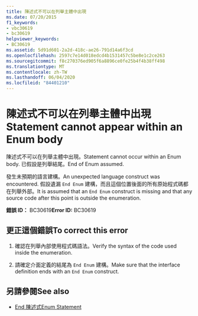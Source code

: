 ```yaml
---
title: 陳述式不可以在列舉主體中出現
ms.date: 07/20/2015
f1_keywords:
- vbc30619
- bc30619
helpviewer_keywords:
- BC30619
ms.assetid: 5d91d601-2a2d-418c-ae26-791d14a6f3cd
ms.openlocfilehash: 2597c7e14d018edcd4b1531457c5be8e1c2ce263
ms.sourcegitcommit: f8c270376ed905f6a8896ce0fe25b4f4b38ff498
ms.translationtype: MT
ms.contentlocale: zh-TW
ms.lasthandoff: 06/04/2020
ms.locfileid: "84401210"
---
```

# <a name="statement-cannot-appear-within-an-enum-body"></a><span data-ttu-id="f0324-102">陳述式不可以在列舉主體中出現</span><span class="sxs-lookup"><span data-stu-id="f0324-102">Statement cannot appear within an Enum body</span></span>
<span data-ttu-id="f0324-103">陳述式不可以在列舉主體中出現。</span><span class="sxs-lookup"><span data-stu-id="f0324-103">Statement cannot occur within an Enum body.</span></span> <span data-ttu-id="f0324-104">已假設是列舉結尾。</span><span class="sxs-lookup"><span data-stu-id="f0324-104">End of Enum assumed.</span></span>  
  
 <span data-ttu-id="f0324-105">發生未預期的語言建構。</span><span class="sxs-lookup"><span data-stu-id="f0324-105">An unexpected language construct was encountered.</span></span> <span data-ttu-id="f0324-106">假設遺漏 `End Enum` 建構，而且這個位置後面的所有原始程式碼都在列舉外部。</span><span class="sxs-lookup"><span data-stu-id="f0324-106">It is assumed that an `End Enum` construct is missing and that any source code after this point is outside the enumeration.</span></span>  
  
 <span data-ttu-id="f0324-107">**錯誤 ID：** BC30619</span><span class="sxs-lookup"><span data-stu-id="f0324-107">**Error ID:** BC30619</span></span>  
  
## <a name="to-correct-this-error"></a><span data-ttu-id="f0324-108">更正這個錯誤</span><span class="sxs-lookup"><span data-stu-id="f0324-108">To correct this error</span></span>  
  
1. <span data-ttu-id="f0324-109">確認在列舉內部使用程式碼語法。</span><span class="sxs-lookup"><span data-stu-id="f0324-109">Verify the syntax of the code used inside the enumeration.</span></span>  
  
2. <span data-ttu-id="f0324-110">請確定介面定義的結尾為 `End Enum` 建構。</span><span class="sxs-lookup"><span data-stu-id="f0324-110">Make sure that the interface definition ends with an `End Enum` construct.</span></span>  
  
## <a name="see-also"></a><span data-ttu-id="f0324-111">另請參閱</span><span class="sxs-lookup"><span data-stu-id="f0324-111">See also</span></span>

- [<span data-ttu-id="f0324-112">End 陳述式</span><span class="sxs-lookup"><span data-stu-id="f0324-112">Enum Statement</span></span>](../language-reference/statements/enum-statement.md)
